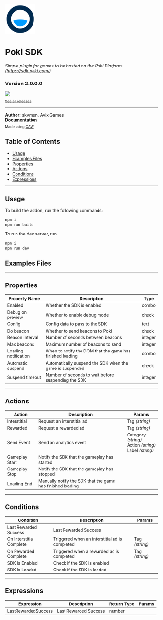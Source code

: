 <img src="./src/icon.svg" width="100" /><br>
# Poki SDK
<i>Simple plugin for games to be hosted on the Poki Platform (https://sdk.poki.com/)</i> <br>
### Version 2.0.0.0

[<img src="https://placehold.co/200x50/4493f8/FFF?text=Download&font=montserrat" width="200"/>](https://github.com/skymen/poki_sdkV2/releases/download/Avix_PokiSDK_ForC3-2.0.0.0.c3addon/Avix_PokiSDK_ForC3-2.0.0.0.c3addon)
<br>
<sub> [See all releases](https://github.com/skymen/poki_sdkV2/releases) </sub> <br>

---
<b><u>Author:</u></b> skymen, Avix Games <br>
<b>[Documentation](https://sdk.poki.com/)</b>  <br>
<sub>Made using [CAW](https://marketplace.visualstudio.com/items?itemName=skymen.caw) </sub><br>

## Table of Contents
- [Usage](#usage)
- [Examples Files](#examples-files)
- [Properties](#properties)
- [Actions](#actions)
- [Conditions](#conditions)
- [Expressions](#expressions)
---
## Usage
To build the addon, run the following commands:

```
npm i
npm run build
```

To run the dev server, run

```
npm i
npm run dev
```

## Examples Files

---
## Properties
| Property Name | Description | Type |
| --- | --- | --- |
| Enabled | Whether the SDK is enabled | combo |
| Debug on preview | Whether to enable debug mode | check |
| Config | Config data to pass to the SDK | text |
| Do beacon | Whether to send beacons to Poki | check |
| Beacon interval | Number of seconds between beacons | integer |
| Max beacons | Maximum number of beacons to send | integer |
| Loading notification | When to notify the DOM that the game has finished loading | combo |
| Automatic suspend | Automatically suspend the SDK when the game is suspended | check |
| Suspend timeout | Number of seconds to wait before suspending the SDK | integer |


---
## Actions
| Action | Description | Params
| --- | --- | --- |
| Interstitial | Request an interstitial ad | Tag             *(string)* <br> |
| Rewarded | Request a rewarded ad | Tag             *(string)* <br> |
| Send Event | Send an analytics event | Category             *(string)* <br>Action             *(string)* <br>Label             *(string)* <br> |
| Gameplay Start | Notify the SDK that the gameplay has started |  |
| Gameplay Stop | Notify the SDK that the gameplay has stopped |  |
| Loading End | Manually notify the SDK that the game has finished loading |  |


---
## Conditions
| Condition | Description | Params
| --- | --- | --- |
| Last Rewarded Success | Last Rewarded Success |  |
| On Interstitial Complete | Triggered when an interstitial ad is completed | Tag *(string)* <br> |
| On Rewarded Complete | Triggered when a rewarded ad is completed | Tag *(string)* <br> |
| SDK Is Enabled | Check if the SDK is enabled |  |
| SDK Is Loaded | Check if the SDK is loaded |  |


---
## Expressions
| Expression | Description | Return Type | Params
| --- | --- | --- | --- |
| LastRewardedSuccess | Last Rewarded Success | number |  | 
